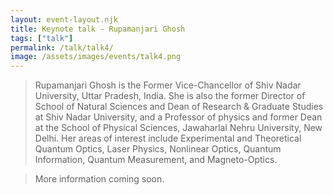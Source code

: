 ```yaml
---
layout: event-layout.njk
title: Keynote talk - Rupamanjari Ghosh
tags: ["talk"]
permalink: /talk/talk4/
image: /assets/images/events/talk4.png
---
```


> Rupamanjari Ghosh is the Former Vice-Chancellor of Shiv Nadar University, Uttar Pradesh, India. She is also the former Director of School of Natural Sciences and Dean of Research & Graduate Studies at Shiv Nadar University, and a Professor of physics and former Dean at the School of Physical Sciences, Jawaharlal Nehru University, New Delhi. Her areas of interest include Experimental and Theoretical Quantum Optics, Laser Physics, Nonlinear Optics, Quantum Information, Quantum Measurement, and Magneto-Optics.

> More information coming soon.
